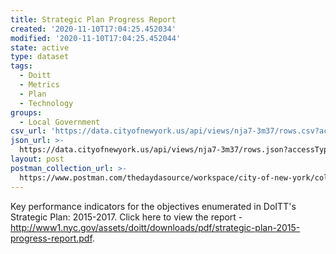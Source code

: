 ```yaml
---
title: Strategic Plan Progress Report
created: '2020-11-10T17:04:25.452034'
modified: '2020-11-10T17:04:25.452044'
state: active
type: dataset
tags:
  - Doitt
  - Metrics
  - Plan
  - Technology
groups:
  - Local Government
csv_url: 'https://data.cityofnewyork.us/api/views/nja7-3m37/rows.csv?accessType=DOWNLOAD'
json_url: >-
  https://data.cityofnewyork.us/api/views/nja7-3m37/rows.json?accessType=DOWNLOAD
layout: post
postman_collection_url: >-
  https://www.postman.com/thedaydasource/workspace/city-of-new-york/collection/15909983-48f97a4b-6e48-468d-b599-86a97543c9a3
---
```

Key performance indicators for the objectives enumerated in DoITT's Strategic Plan: 2015-2017. Click here to view the report - http://www1.nyc.gov/assets/doitt/downloads/pdf/strategic-plan-2015-progress-report.pdf.
